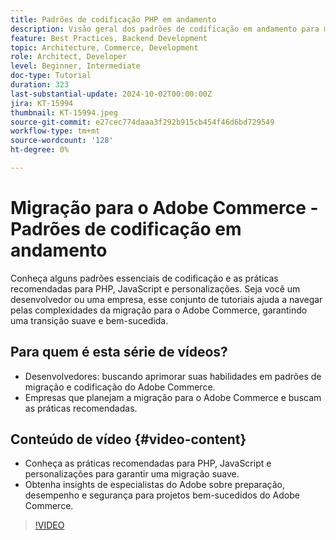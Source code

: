 ```yaml
---
title: Padrões de codificação PHP em andamento
description: Visão geral dos padrões de codificação em andamento para migração do Adobe Commerce, abrangendo PHP, JavaScript e práticas recomendadas para personalizações.
feature: Best Practices, Backend Development
topic: Architecture, Commerce, Development
role: Architect, Developer
level: Beginner, Intermediate
doc-type: Tutorial
duration: 323
last-substantial-update: 2024-10-02T00:00:00Z
jira: KT-15994
thumbnail: KT-15994.jpeg
source-git-commit: e27cec774daaa3f292b915cb454f46d6bd729549
workflow-type: tm+mt
source-wordcount: '128'
ht-degree: 0%

---
```



# Migração para o Adobe Commerce - Padrões de codificação em andamento

Conheça alguns padrões essenciais de codificação e as práticas recomendadas para PHP, JavaScript e personalizações. Seja você um desenvolvedor ou uma empresa, esse conjunto de tutoriais ajuda a navegar pelas complexidades da migração para o Adobe Commerce, garantindo uma transição suave e bem-sucedida.

## Para quem é esta série de vídeos?

* Desenvolvedores: buscando aprimorar suas habilidades em padrões de migração e codificação do Adobe Commerce.
* Empresas que planejam a migração para o Adobe Commerce e buscam as práticas recomendadas.

## Conteúdo de vídeo {#video-content}

* Conheça as práticas recomendadas para PHP, JavaScript e personalizações para garantir uma migração suave.
* Obtenha insights de especialistas do Adobe sobre preparação, desempenho e segurança para projetos bem-sucedidos do Adobe Commerce.

>[!VIDEO](https://video.tv.adobe.com/v/3434857?learn=on)
